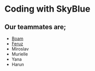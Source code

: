 # Coding with SkyBlue
## Our teammates are;
- [Boam](./boam.md)
- [Feruz](./feruz.md)
- Miroslav
- Murielle
- Yana
- Harun
